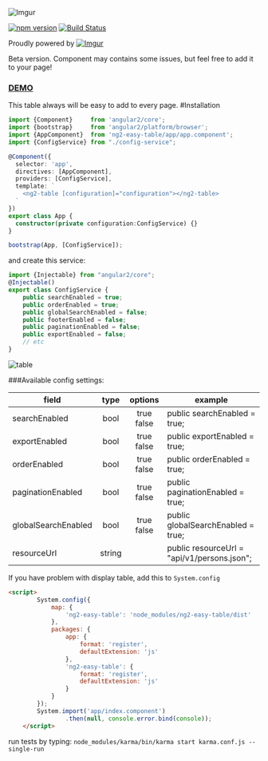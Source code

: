 ![Imgur](http://i.imgur.com/gwjpUqe.png "logo")


[![npm version](https://badge.fury.io/js/ng2-easy-table.svg)](https://badge.fury.io/js/ng2-easy-table)
[![Build Status](https://travis-ci.org/ssuperczynski/ng2-easy-table.svg?branch=master)](https://travis-ci.org/ssuperczynski/ng2-easy-table)

Proudly powered by [![Imgur](http://i.imgur.com/qbbb6ah.png)](http://espeo.eu/)

Beta version. Component may contains some issues, but feel free to add it to your page!

<h3><a href="http://angular2-table.espeo.pl/" target="_blank">DEMO</a></h3>

This table always will be easy to add to every page.
#Installation

```typescript
import {Component}     from 'angular2/core';
import {bootstrap}     from 'angular2/platform/browser';
import {AppComponent}  from 'ng2-easy-table/app/app.component';
import {ConfigService} from "./config-service";

@Component({
  selector: 'app',
  directives: [AppComponent],
  providers: [ConfigService],
  template: `
    <ng2-table [configuration]="configuration"></ng2-table>
  `
})
export class App {
  constructor(private configuration:ConfigService) {}
}

bootstrap(App, [ConfigService]);
```

and create this service:

```typescript
import {Injectable} from "angular2/core";
@Injectable()
export class ConfigService {
    public searchEnabled = true;
    public orderEnabled = true;
    public globalSearchEnabled = false;
    public footerEnabled = false;
    public paginationEnabled = false;
    public exportEnabled = false;
    // etc
}
```
![table](http://i.imgur.com/yqlYtVR.png "table")

###Available config settings:

| field               |      type      |  options   | example                                     |
|---------------------|:--------------:|:----------:|---------------------------------------------|
| searchEnabled       | bool           | true false | public searchEnabled = true;                |
| exportEnabled       | bool           | true false | public exportEnabled = true;                |
| orderEnabled        | bool           | true false | public orderEnabled = true;                 |
| paginationEnabled   | bool           | true false | public paginationEnabled = true;            |
| globalSearchEnabled | bool           | true false | public globalSearchEnabled = true;          |
| resourceUrl         | string         |            | public resourceUrl = "api/v1/persons.json"; |


If you have problem with display table, add this to `System.config`
```html
<script>
        System.config({
            map: {
                'ng2-easy-table': 'node_modules/ng2-easy-table/dist'
            },
            packages: {
                app: {
                    format: 'register',
                    defaultExtension: 'js'
                },
                'ng2-easy-table': {
                    format: 'register',
                    defaultExtension: 'js'
                }
            }
        });
        System.import('app/index.component')
                .then(null, console.error.bind(console));
    </script>

```
run tests by typing:
`node_modules/karma/bin/karma start karma.conf.js --single-run`